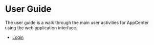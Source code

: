 # User Guide

The user guide is a walk through the main user activities for AppCenter using the web application interface. 

* [Login](./login.md)
